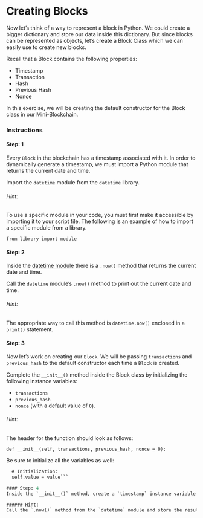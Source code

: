# Creating Blocks

Now let’s think of a way to represent a block in Python. We could create a bigger dictionary and store our data inside this dictionary. But since blocks can be represented as objects, let’s create a Block Class which we can easily use to create new blocks.

Recall that a Block contains the following properties:

- Timestamp
- Transaction
- Hash
- Previous Hash
- Nonce

In this exercise, we will be creating the default constructor for the Block class in our Mini-Blockchain.

### Instructions

#### Step: 1
Every `Block` in the blockchain has a timestamp associated with it. In order to dynamically generate a timestamp, we must import a Python module that returns the current date and time.

Import the `datetime` module from the `datetime` library.

###### Hint:
To use a specific module in your code, you must first make it accessible by importing it to your script file. The following is an example of how to import a specific module from a library.

`from library import module`

#### Step: 2
Inside the [datetime module](https://docs.python.org/2/library/datetime.html) there is a `.now()` method that returns the current date and time.

Call the `datetime` module’s `.now()` method to print out the current date and time.

###### Hint:
The appropriate way to call this method is `datetime.now()` enclosed in a `print()` statement.

#### Step: 3
Now let’s work on creating our `Block`. We will be passing `transactions` and `previous_hash` to the default constructor each time a `Block` is created.

Complete the `__init__()` method inside the Block class by initializing the following instance variables:

- `transactions`
- `previous_hash`
- `nonce` (with a default value of `0`).

###### Hint:
The header for the function should look as follows:

`def __init__(self, transactions, previous_hash, nonce = 0):`

Be sure to initialize all the variables as well:

```def __init__(self, value):
  # Initialization:
  self.value = value```

#### Step: 4
Inside the `__init__()` method, create a `timestamp` instance variable that stores the current date and time.

###### Hint:
Call the `.now()` method from the `datetime` module and store the result in `timestamp`.
